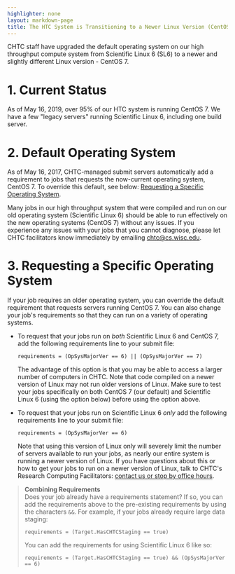 ```yaml
---
highlighter: none
layout: markdown-page
title: The HTC System is Transitioning to a Newer Linux Version (CentOS 7)
---
```


CHTC staff have upgraded the default operating system on our high
throughput compute system from Scientific Linux 6 (SL6) to a newer and
slightly different Linux version - CentOS 7.

**1. Current Status**
=================

As of May 16, 2019, over 95% of our HTC system is running CentOS 7. We
have a few \"legacy servers\" running Scientific Linux 6, including one
build server.

**2. Default Operating System**
===========================

As of May 16, 2017, CHTC-managed submit servers automatically add a
requirement to jobs that requests the now-current operating system,
CentOS 7. To override this default, see below: [Requesting a Specific
Operating System](#request).

Many jobs in our high throughput system that were compiled and run on
our old operating system (Scientific Linux 6) should be able to run
effectively on the new operating systems (CentOS 7) without any issues.
If you experience any issues with your jobs that you cannot diagnose,
please let CHTC facilitators know immediately by emailing
[chtc@cs.wisc.edu](mailto:chtc@cs.wisc.edu).


<a name="get-started"/>
<a name="request"/>

**3. Requesting a Specific Operating System**
=========================================

If your job requires an older operating system, you can override the
default requirement that requests servers running CentOS 7. You can also
change your job\'s requirements so that they can run on a variety of
operating systems.

-   To request that your jobs run on *both* Scientific Linux 6 and
    CentOS 7, add the following requirements line to your submit file:

    ``` {.sub}
    requirements = (OpSysMajorVer == 6) || (OpSysMajorVer == 7)
    ```

    The advantage of this option is that you may be able to access a
    larger number of computers in CHTC. Note that code compiled on a
    newer version of Linux may not run older versions of Linux. Make
    sure to test your jobs specifically on both CentOS 7 (our default)
    and Scientific Linux 6 (using the option below) before using the
    option above.

-   To request that your jobs run on Scientific Linux 6 *only* add the
    following requirements line to your submit file:

    ``` {.sub}
    requirements = (OpSysMajorVer == 6)
    ```

    Note that using this version of Linux only will severely limit the
    number of servers available to run your jobs, as nearly our entire
    system is running a newer version of Linux. If you have questions
    about this or how to get your jobs to run on a newer version of
    Linux, talk to CHTC\'s Research Computing Facilitators: [contact us
    or stop by office hours](get-help.html).

> **Combining Requirements**\
> Does your job already have a requirements statement? If so, you can
> add the requirements above to the pre-existing requirements by using
> the characters `&&`. For example, if your jobs already require large
> data staging:
>
> ``` {.submit}
> requirements = (Target.HasCHTCStaging == true) 
> ```
>
> You can add the requirements for using Scientific Linux 6 like so:
>
> ``` {.submit}
> requirements = (Target.HasCHTCStaging == true) && (OpSysMajorVer == 6)
> ```
